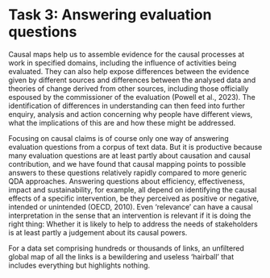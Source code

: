 

# Task 3: Answering evaluation questions

Causal maps help us to assemble evidence for the causal processes at work in specified domains, including the influence of activities being evaluated. They can also help expose differences between the evidence given by different sources and differences between the analysed data and theories of change derived from other sources, including those officially espoused by the commissioner of the evaluation (Powell et al., 2023). The identification of differences in understanding can then feed into further enquiry, analysis and action concerning why people have different views, what the implications of this are and how these might be addressed.

Focusing on causal claims is of course only one way of answering evaluation questions from a corpus of text data. But it is productive because many evaluation questions are at least partly about causation and causal contribution, and we have found that causal mapping points to possible answers to these questions relatively rapidly compared to more generic QDA approaches. Answering questions about efficiency, effectiveness, impact and sustainability, for example, all depend on identifying the causal effects of a specific intervention, be they perceived as positive or negative, intended or unintended (OECD, 2010). Even ‘relevance’ can have a causal interpretation in the sense that an intervention is relevant if it is doing the right thing: Whether it is likely to help to address the needs of stakeholders is at least partly a judgement about its causal powers.

 For a data set comprising hundreds or thousands of links, an unfiltered global map of all the links is a bewildering and useless ‘hairball’ that includes everything but highlights nothing. 
  
